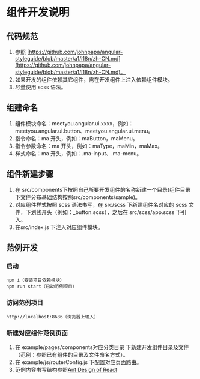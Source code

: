 # 组件开发说明
## 代码规范
1. 参照 [https://github.com/johnpapa/angular-styleguide/blob/master/a1/i18n/zh-CN.md](https://github.com/johnpapa/angular-styleguide/blob/master/a1/i18n/zh-CN.md)。
2. 如果开发的组件依赖其它组件，需在开发组件上注入依赖组件模块。
3. 尽量使用 scss 语法。
## 组建命名
1. 组件模块命名：meetyou.angular.ui.xxxx，例如：meetyou.angular.ui.button、meetyou.angular.ui.menu。
2. 指令命名：ma 开头，例如：maButton，maMenu。
3. 指令参数命名：ma 开头，例如：maType，maMin，maMax。
4. 样式命名：ma 开头，例如：.ma-input、.ma-menu。
## 组件新建步骤
1. 在 src/components下按照自己所要开发组件的名称新建一个目录(组件目录下文件分布基础结构按照src/components/sample)。
2. 对应组件样式按照 scss 语法书写，在 src/scss 下新建组件名对应的 scss 文件，下划线开头（例如：_button.scss），之后在 src/scss/app.scss 下引入。
3. 在src/index.js 下注入对应组件模块。
## 范例开发
### 启动

```
npm i（安装项目依赖模块）
npm run start（启动范例项目）
```
### 访问范例项目

```
http://localhost:8686（浏览器上输入）
```
### 新建对应组件范例页面
1. 在 example/pages/components对应分类目录 下新建开发组件目录及文件（范例：参照已有组件的目录及文件命名方式）。
2. 在 example/js/routerConfig.js 下配置对应页面路由。
3. 范例内容书写结构参照[Ant Design of React](https://ant.design/docs/react/introduce-cn)
